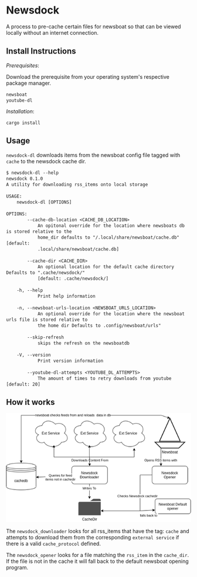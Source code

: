 # Newsdock
A process to pre-cache certain files for newsboat so that can be viewed locally without an internet connection.

## Install Instructions

_Prerequisites_:

Download the prerequisite from your operating system's respective package manager.
```
newsboat
youtube-dl
```

_Installation_:
```
cargo install
```

## Usage
`newsdock-dl` downloads items from the newsboat config file tagged with `cache` to the newsdock cache dir.

```
$ newsdock-dl --help
newsdock 0.1.0
A utility for downloading rss_items onto local storage

USAGE:
    newsdock-dl [OPTIONS]

OPTIONS:
        --cache-db-location <CACHE_DB_LOCATION>
            An opitonal override for the location where newsboats db is stored relative to the
            home_dir defaults to "/.local/share/newsboat/cache.db" [default:
            .local/share/newsboat/cache.db]

        --cache-dir <CACHE_DIR>
            An optional location for the default cache directory Defaults to ".cache/newsdock/"
            [default: .cache/newsdock/]

    -h, --help
            Print help information

    -n, --newsboat-urls-location <NEWSBOAT_URLS_LOCATION>
            An optional override for the location where the newsboat urls file is stored relative to
            the home dir Defaults to .config/newsboat/urls"

        --skip-refresh
            skips the refresh on the newsboatdb

    -V, --version
            Print version information

        --youtube-dl-attempts <YOUTUBE_DL_ATTEMPTS>
            The amount of times to retry downloads from youtube [default: 20]
```

## How it works
![newsdock erd](assets/newsdock_erd.png)

The `newsdock_downloader` looks for all rss_items that have the tag: `cache` and attempts to download them from the corresponding `external service` if there is a valid `cache_protocol` defined.

The `newsdock_opener` looks for a file matching the `rss_item` in the `cache_dir`.
 If the file is not in the cache it will fall back to the default newsboat opening program.

